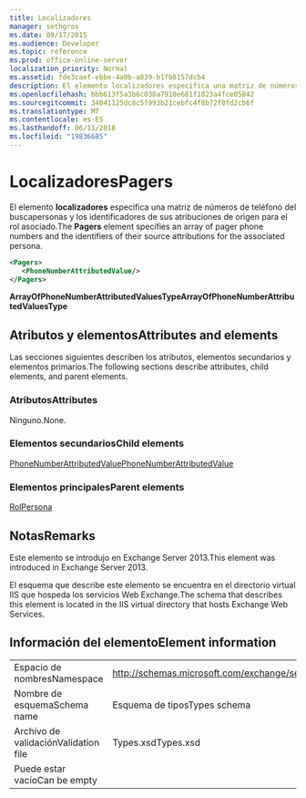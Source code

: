 ```yaml
---
title: Localizadores
manager: sethgros
ms.date: 09/17/2015
ms.audience: Developer
ms.topic: reference
ms.prod: office-online-server
localization_priority: Normal
ms.assetid: fde3caef-ebbe-4a0b-a839-b1fb8157dcb4
description: El elemento localizadores especifica una matriz de números de teléfono del buscapersonas y los identificadores de sus atribuciones de origen para el rol asociado.
ms.openlocfilehash: bbb613f5a3b6c038a7910e681f1023a4fce05842
ms.sourcegitcommit: 34041125dc8c5f993b21cebfc4f8b72f0fd2cb6f
ms.translationtype: MT
ms.contentlocale: es-ES
ms.lasthandoff: 06/11/2018
ms.locfileid: "19836685"
---
```

# <a name="pagers"></a><span data-ttu-id="7dbe2-103">Localizadores</span><span class="sxs-lookup"><span data-stu-id="7dbe2-103">Pagers</span></span>

<span data-ttu-id="7dbe2-104">El elemento **localizadores** especifica una matriz de números de teléfono del buscapersonas y los identificadores de sus atribuciones de origen para el rol asociado.</span><span class="sxs-lookup"><span data-stu-id="7dbe2-104">The **Pagers** element specifies an array of pager phone numbers and the identifiers of their source attributions for the associated persona.</span></span> 
  
```XML
<Pagers>
   <PhoneNumberAttributedValue/>
</Pagers>

```

 <span data-ttu-id="7dbe2-105">**ArrayOfPhoneNumberAttributedValuesType**</span><span class="sxs-lookup"><span data-stu-id="7dbe2-105">**ArrayOfPhoneNumberAttributedValuesType**</span></span>
## <a name="attributes-and-elements"></a><span data-ttu-id="7dbe2-106">Atributos y elementos</span><span class="sxs-lookup"><span data-stu-id="7dbe2-106">Attributes and elements</span></span>

<span data-ttu-id="7dbe2-107">Las secciones siguientes describen los atributos, elementos secundarios y elementos primarios.</span><span class="sxs-lookup"><span data-stu-id="7dbe2-107">The following sections describe attributes, child elements, and parent elements.</span></span>
  
### <a name="attributes"></a><span data-ttu-id="7dbe2-108">Atributos</span><span class="sxs-lookup"><span data-stu-id="7dbe2-108">Attributes</span></span>

<span data-ttu-id="7dbe2-109">Ninguno.</span><span class="sxs-lookup"><span data-stu-id="7dbe2-109">None.</span></span>
  
### <a name="child-elements"></a><span data-ttu-id="7dbe2-110">Elementos secundarios</span><span class="sxs-lookup"><span data-stu-id="7dbe2-110">Child elements</span></span>

[<span data-ttu-id="7dbe2-111">PhoneNumberAttributedValue</span><span class="sxs-lookup"><span data-stu-id="7dbe2-111">PhoneNumberAttributedValue</span></span>](phonenumberattributedvalue.md)
  
### <a name="parent-elements"></a><span data-ttu-id="7dbe2-112">Elementos principales</span><span class="sxs-lookup"><span data-stu-id="7dbe2-112">Parent elements</span></span>

[<span data-ttu-id="7dbe2-113">Rol</span><span class="sxs-lookup"><span data-stu-id="7dbe2-113">Persona</span></span>](persona.md)
  
## <a name="remarks"></a><span data-ttu-id="7dbe2-114">Notas</span><span class="sxs-lookup"><span data-stu-id="7dbe2-114">Remarks</span></span>

<span data-ttu-id="7dbe2-115">Este elemento se introdujo en Exchange Server 2013.</span><span class="sxs-lookup"><span data-stu-id="7dbe2-115">This element was introduced in Exchange Server 2013.</span></span>
  
<span data-ttu-id="7dbe2-116">El esquema que describe este elemento se encuentra en el directorio virtual IIS que hospeda los servicios Web Exchange.</span><span class="sxs-lookup"><span data-stu-id="7dbe2-116">The schema that describes this element is located in the IIS virtual directory that hosts Exchange Web Services.</span></span>
  
## <a name="element-information"></a><span data-ttu-id="7dbe2-117">Información del elemento</span><span class="sxs-lookup"><span data-stu-id="7dbe2-117">Element information</span></span>

|||
|:-----|:-----|
|<span data-ttu-id="7dbe2-118">Espacio de nombres</span><span class="sxs-lookup"><span data-stu-id="7dbe2-118">Namespace</span></span>  <br/> |http://schemas.microsoft.com/exchange/services/2006/types  <br/> |
|<span data-ttu-id="7dbe2-119">Nombre de esquema</span><span class="sxs-lookup"><span data-stu-id="7dbe2-119">Schema name</span></span>  <br/> |<span data-ttu-id="7dbe2-120">Esquema de tipos</span><span class="sxs-lookup"><span data-stu-id="7dbe2-120">Types schema</span></span>  <br/> |
|<span data-ttu-id="7dbe2-121">Archivo de validación</span><span class="sxs-lookup"><span data-stu-id="7dbe2-121">Validation file</span></span>  <br/> |<span data-ttu-id="7dbe2-122">Types.xsd</span><span class="sxs-lookup"><span data-stu-id="7dbe2-122">Types.xsd</span></span>  <br/> |
|<span data-ttu-id="7dbe2-123">Puede estar vacío</span><span class="sxs-lookup"><span data-stu-id="7dbe2-123">Can be empty</span></span>  <br/> ||
   

